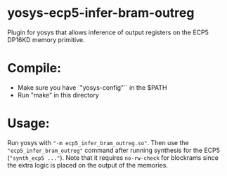# yosys-ecp5-infer-bram-outreg
Plugin for yosys that allows inference of output registers on the ECP5 DP16KD memory primitive.

# Compile:

- Make sure you have `"yosys-config"`` in the $PATH
- Run "make" in this directory

# Usage:

Run yosys with `"-m ecp5_infer_bram_outreg.so"`. Then use the `"ecp5_infer_bram_outreg"` 
command after running synthesis for the ECP5 (`"synth_ecp5 ..."`). Note that it
requires `no-rw-check` for blockrams since the extra logic is placed on the output
of the memories.
